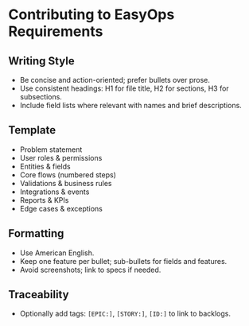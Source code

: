 # Contributing to EasyOps Requirements

## Writing Style
- Be concise and action-oriented; prefer bullets over prose.
- Use consistent headings: H1 for file title, H2 for sections, H3 for subsections.
- Include field lists where relevant with names and brief descriptions.

## Template
- Problem statement
- User roles & permissions
- Entities & fields
- Core flows (numbered steps)
- Validations & business rules
- Integrations & events
- Reports & KPIs
- Edge cases & exceptions

## Formatting
- Use American English.
- Keep one feature per bullet; sub-bullets for fields and features.
- Avoid screenshots; link to specs if needed.

## Traceability
- Optionally add tags: `[EPIC:]`, `[STORY:]`, `[ID:]` to link to backlogs.
